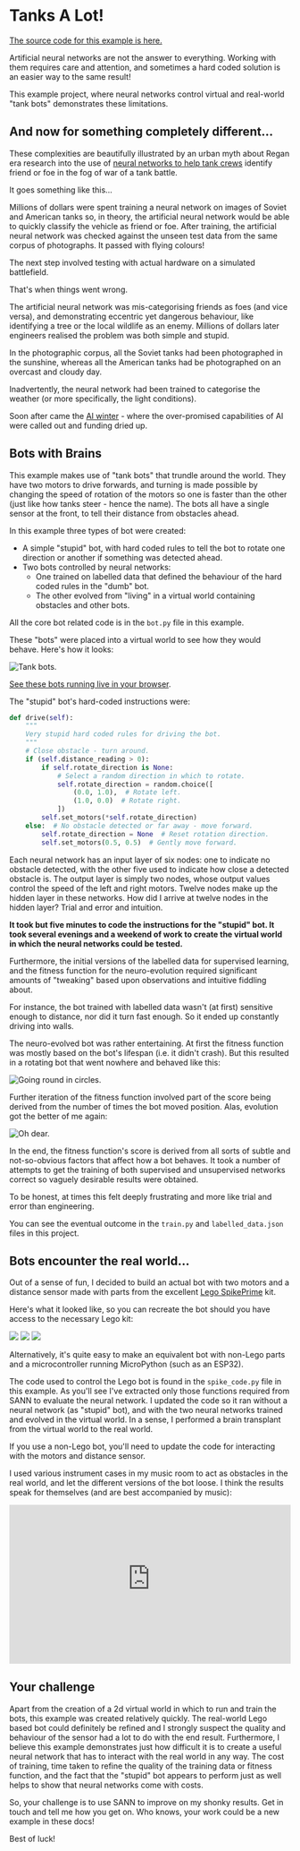 # Tanks A Lot!

[The source code for this example is here.](https://github.com/ntoll/sann/tree/main/examples/tanksalot)

Artificial neural networks are not the answer to everything. Working with
them requires care and attention, and sometimes a hard coded solution is
an easier way to the same result!

This example project, where neural networks control virtual and real-world
"tank bots" demonstrates these limitations.

## And now for something completely different...

These complexities are beautifully illustrated by an urban myth about Regan 
era research into the use of 
[neural networks to help tank crews](https://gwern.net/tank)
identify friend or foe in the fog of war of a tank battle.

It goes something like this...

Millions of dollars were spent training a neural network on images of Soviet
and American tanks so, in theory, the artificial neural network would
be able to quickly classify the vehicle as friend or foe. After training, 
the artificial neural network was checked against the unseen test data from
the same corpus of photographs. It passed with flying colours! 

The next step involved testing with actual hardware on a simulated 
battlefield. 

That's when things went wrong.

The artificial neural network was mis-categorising friends as foes (and vice 
versa), and demonstrating eccentric yet dangerous behaviour, like identifying
a tree or the local wildlife as an enemy. Millions of dollars later engineers
realised the problem was both simple and stupid.

In the photographic corpus, all the Soviet tanks had been photographed in the
sunshine, whereas all the American tanks had be photographed on an overcast 
and cloudy day.

Inadvertently, the neural network had been trained to categorise the weather
(or more specifically, the light conditions).

Soon after came the [AI winter](https://en.wikipedia.org/wiki/AI_winter) - 
where the over-promised capabilities of AI were called out and funding dried 
up.

## Bots with Brains

This example makes use of "tank bots" that trundle around the world. They
have two motors to drive forwards, and turning is made possible by changing
the speed of rotation of the motors so one is faster than the other (just
like how tanks steer - hence the name). The bots all have a single sensor
at the front, to tell their distance from obstacles ahead.

In this example three types of bot were created:

* A simple "stupid" bot, with hard coded rules to tell the bot to rotate one
  direction or another if something was detected ahead.
* Two bots controlled by neural networks:
    - One trained on labelled data that defined the behaviour of the hard
      coded rules in the "dumb" bot.
    - The other evolved from "living" in a virtual world containing
      obstacles and other bots.

All the core bot related code is in the `bot.py` file in this example.

These "bots" were placed into a virtual world to see how they would behave.
Here's how it looks:

<img src="./bots.gif" title="Tank bots."/>

[See these bots running live in your browser](./web/index.html).

The "stupid" bot's hard-coded instructions were:

```python title="Stupid bot's driving instructions."
def drive(self):
    """
    Very stupid hard coded rules for driving the bot.
    """
    # Close obstacle - turn around.
    if (self.distance_reading > 0):
        if self.rotate_direction is None:
            # Select a random direction in which to rotate.
            self.rotate_direction = random.choice([
                (0.0, 1.0),  # Rotate left.
                (1.0, 0.0)  # Rotate right.
            ])
        self.set_motors(*self.rotate_direction)
    else:  # No obstacle detected or far away - move forward.
        self.rotate_direction = None  # Reset rotation direction.
        self.set_motors(0.5, 0.5)  # Gently move forward.
```

Each neural network has an input layer of six nodes: one to indicate no
obstacle detected, with the other five used to indicate how close
a detected obstacle is. The output layer is simply two nodes, whose output
values control the speed of the left and right motors. Twelve nodes make up
the hidden layer in these networks. How did I arrive at twelve nodes in the
hidden layer? Trial and error and intuition.

**It took but five minutes to code the instructions for the "stupid" bot.
It took several evenings and a weekend of work to create the virtual world
in which the neural networks could be tested.**

Furthermore, the initial versions of the labelled data for supervised
learning, and the fitness function for the neuro-evolution required
significant amounts of "tweaking" based upon observations and intuitive
fiddling about.

For instance, the bot trained with labelled data wasn't (at first) sensitive
enough to distance, nor did it turn fast enough. So it ended up constantly
driving into walls.

The neuro-evolved bot was rather entertaining. At first the fitness function
was mostly based on the bot's lifespan (i.e. it didn't crash). But this
resulted in a rotating bot that went nowhere and behaved like this:

<img src="./bot_rotate.gif" title="Going round in circles." style="display: block; margin: auto;"/>

Further iteration of the fitness function involved part of the score being
derived from the number of times the bot moved position. Alas, evolution got
the better of me again:

<img src="./bot_headbanger.gif" title="Oh dear." style="display: block; margin: auto;"/>

In the end, the fitness function's score is derived from all sorts of subtle
and not-so-obvious factors that affect how a bot behaves. It took a number of
attempts to get the training of both supervised and unsupervised networks
correct so vaguely desirable results were obtained. 

To be honest, at times this felt deeply frustrating and more like trial and
error than engineering.

You can see the eventual outcome in the `train.py` and `labelled_data.json`
files in this project.

## Bots encounter the real world...

Out of a sense of fun, I decided to build an actual bot with two motors and
a distance sensor made with parts from the excellent 
[Lego SpikePrime](https://spike.legoeducation.com/) kit.

Here's what it looked like, so you can recreate the bot should you have
access to the necessary Lego kit:

<img src="./spike1.jpg">

<img src="./spike2.jpg">

<img src="./spike3.jpg">

Alternatively, it's quite easy to make an equivalent bot with non-Lego
parts and a microcontroller running MicroPython (such as an ESP32).

The code used to control the Lego bot is found in the `spike_code.py` file
in this example. As you'll see I've extracted only those functions required
from SANN to evaluate the neural network. I updated the code so it ran
without a neural network (as "stupid" bot), and with the two neural networks
trained and evolved in the virtual world. In a sense, I performed a brain
transplant from the virtual world to the real world.

If you use a non-Lego bot, you'll need to update the code for interacting
with the motors and distance sensor.

I used various instrument cases in my music room to act as obstacles in the
real world, and let the different versions of the bot loose. I think the
results speak for themselves (and are best accompanied by music):

<div>
  <div style="position:relative;padding-top:56.25%;">
<iframe src="https://www.youtube-nocookie.com/embed/QPu2aA2oq_w?si=N64ow43IXMnlANzp" title="YouTube video player" frameborder="0" allow="accelerometer; autoplay; clipboard-write; encrypted-media; gyroscope; picture-in-picture; web-share" referrerpolicy="strict-origin-when-cross-origin" 
style="position:absolute;top:0;left:0;width:100%;height:100%;" allowfullscreen></iframe>
  </div>
</div>

## Your challenge

Apart from the creation of a 2d virtual world in which to run and train the
bots, this example was created relatively quickly. The real-world Lego based
bot could definitely be refined and I strongly suspect the quality and
behaviour of the sensor had a lot to do with the end result. Furthermore, I
believe this example demonstrates just how difficult it is to create a useful
neural network that has to interact with the real world in any way. The cost
of training, time taken to refine the quality of the training data or fitness
function, and the fact that the "stupid" bot appears to perform just as well
helps to show that neural networks come with costs.

So, your challenge is to use SANN to improve on my shonky results. Get in
touch and tell me how you get on. Who knows, your work could be a new example
in these docs!

Best of luck!